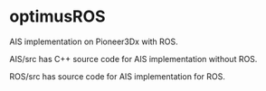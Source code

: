 # optimusROS
AIS implementation on Pioneer3Dx with ROS.

AIS/src has C++ source code for AIS implementation without ROS.

ROS/src has source code for AIS implementation for ROS.
